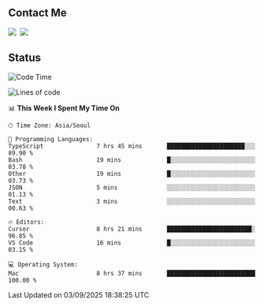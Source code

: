 ## Contact Me
<a href="https://instagram.com/_hongrok"><img src="https://img.shields.io/badge/Instagram-E4405F?style=for-the-badge&logo=Instagram&logoColor=white"/></a>&nbsp;
<img src="https://img.shields.io/badge/HongRok @hlog2e-5865F2?style=for-the-badge&logo=Discord&logoColor=white"/>&nbsp;

## Status

<!--START_SECTION:waka-->
![Code Time](http://img.shields.io/badge/Code%20Time-1%2C021%20hrs%2012%20mins-blue)

![Lines of code](https://img.shields.io/badge/From%20Hello%20World%20I%27ve%20Written-727.0%20thousand%20lines%20of%20code-blue)

📊 **This Week I Spent My Time On** 

```text
🕑︎ Time Zone: Asia/Seoul

💬 Programming Languages: 
TypeScript               7 hrs 45 mins       ██████████████████████░░░   89.90 % 
Bash                     19 mins             █░░░░░░░░░░░░░░░░░░░░░░░░   03.78 % 
Other                    19 mins             █░░░░░░░░░░░░░░░░░░░░░░░░   03.73 % 
JSON                     5 mins              ░░░░░░░░░░░░░░░░░░░░░░░░░   01.13 % 
Text                     3 mins              ░░░░░░░░░░░░░░░░░░░░░░░░░   00.63 % 

🔥 Editors: 
Cursor                   8 hrs 21 mins       ████████████████████████░   96.85 % 
VS Code                  16 mins             █░░░░░░░░░░░░░░░░░░░░░░░░   03.15 % 

💻 Operating System: 
Mac                      8 hrs 37 mins       █████████████████████████   100.00 % 
```


 Last Updated on 03/09/2025 18:38:25 UTC
<!--END_SECTION:waka-->

